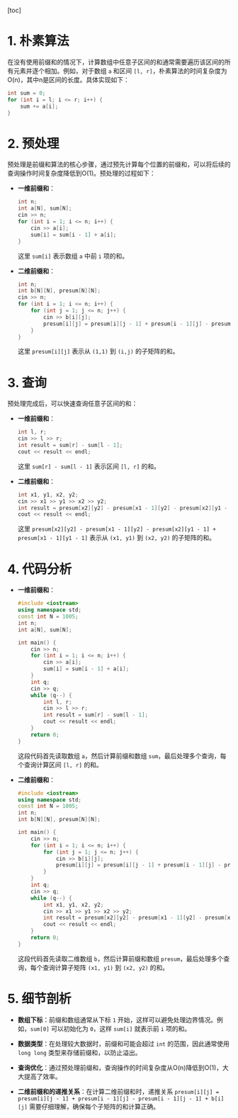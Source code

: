 [toc]

# 1. 朴素算法

在没有使用前缀和的情况下，计算数组中任意子区间的和通常需要遍历该区间的所有元素并逐个相加。例如，对于数组 `a` 和区间 `[l, r]`，朴素算法的时间复杂度为O(n)，其中n是区间的长度。具体实现如下：

```cpp
int sum = 0;
for (int i = l; i <= r; i++) {
    sum += a[i];
}
```

# 2. 预处理

预处理是前缀和算法的核心步骤，通过预先计算每个位置的前缀和，可以将后续的查询操作时间复杂度降低到O(1)。预处理的过程如下：

- **一维前缀和**：
    ```cpp
    int n;
    int a[N], sum[N];
    cin >> n;
    for (int i = 1; i <= n; i++) {
        cin >> a[i];
        sum[i] = sum[i - 1] + a[i];
    }
    ```
    
    这里 `sum[i]` 表示数组 `a` 中前 `i` 项的和。
    
- **二维前缀和**：
    ```cpp
    int n;
    int b[N][N], presum[N][N];
    cin >> n;
    for (int i = 1; i <= n; i++) {
        for (int j = 1; j <= n; j++) {
            cin >> b[i][j];
            presum[i][j] = presum[i][j - 1] + presum[i - 1][j] - presum[i - 1][j - 1] + b[i][j];
        }
    }
    ```
    这里 `presum[i][j]` 表示从 `(1,1)` 到 `(i,j)` 的子矩阵的和。

# 3. 查询

预处理完成后，可以快速查询任意子区间的和：

- **一维前缀和**：
    
    ```cpp
    int l, r;
    cin >> l >> r;
    int result = sum[r] - sum[l - 1];
    cout << result << endl;
    ```
    
    这里 `sum[r] - sum[l - 1]` 表示区间 `[l, r]` 的和。
    
- **二维前缀和**：
    
    ```cpp
    int x1, y1, x2, y2;
    cin >> x1 >> y1 >> x2 >> y2;
    int result = presum[x2][y2] - presum[x1 - 1][y2] - presum[x2][y1 - 1] + presum[x1 - 1][y1 - 1];
    cout << result << endl;
    ```
    
    这里 `presum[x2][y2] - presum[x1 - 1][y2] - presum[x2][y1 - 1] + presum[x1 - 1][y1 - 1]` 表示从 `(x1, y1)` 到 `(x2, y2)` 的子矩阵的和。
    

# 4. 代码分析

- **一维前缀和**：
    ```cpp
    #include <iostream>
    using namespace std;
    const int N = 1005;
    int n;
    int a[N], sum[N];
    
    int main() {
        cin >> n;
        for (int i = 1; i <= n; i++) {
            cin >> a[i];
            sum[i] = sum[i - 1] + a[i];
        }
        int q;
        cin >> q;
        while (q--) {
            int l, r;
            cin >> l >> r;
            int result = sum[r] - sum[l - 1];
            cout << result << endl;
        }
        return 0;
    }
    ```
    
    这段代码首先读取数组 `a`，然后计算前缀和数组 `sum`，最后处理多个查询，每个查询计算区间 `[l, r]` 的和。
    
- **二维前缀和**：
    
    ```cpp
    #include <iostream>
    using namespace std;
    const int N = 1005;
    int n;
    int b[N][N], presum[N][N];
    
    int main() {
        cin >> n;
        for (int i = 1; i <= n; i++) {
            for (int j = 1; j <= n; j++) {
                cin >> b[i][j];
                presum[i][j] = presum[i][j - 1] + presum[i - 1][j] - presum[i - 1][j - 1] + b[i][j];
            }
        }
        int q;
        cin >> q;
        while (q--) {
            int x1, y1, x2, y2;
            cin >> x1 >> y1 >> x2 >> y2;
            int result = presum[x2][y2] - presum[x1 - 1][y2] - presum[x2][y1 - 1] + presum[x1 - 1][y1 - 1];
            cout << result << endl;
        }
        return 0;
    }
    ```
    
    这段代码首先读取二维数组 `b`，然后计算前缀和数组 `presum`，最后处理多个查询，每个查询计算子矩阵 `(x1, y1)` 到 `(x2, y2)` 的和。
    
# 5. 细节剖析

- **数组下标**：前缀和数组通常从下标 `1` 开始，这样可以避免处理边界情况。例如，`sum[0]` 可以初始化为 `0`，这样 `sum[i]` 就表示前 `i` 项的和。
    
- **数据类型**：在处理较大数据时，前缀和可能会超过 `int` 的范围，因此通常使用 `long long` 类型来存储前缀和，以防止溢出。
    
- **查询优化**：通过预处理前缀和，查询操作的时间复杂度从O(n)降低到O(1)，大大提高了效率。

- **二维前缀和的递推关系**：在计算二维前缀和时，递推关系 `presum[i][j] = presum[i][j - 1] + presum[i - 1][j] - presum[i - 1][j - 1] + b[i][j]` 需要仔细理解，确保每个子矩阵的和计算正确。